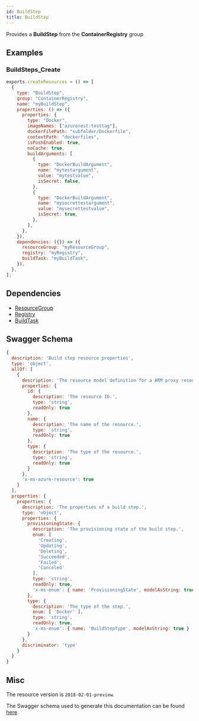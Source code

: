 ```yaml
---
id: BuildStep
title: BuildStep
---
```

Provides a **BuildStep** from the **ContainerRegistry** group
## Examples
### BuildSteps_Create
```js
exports.createResources = () => [
  {
    type: "BuildStep",
    group: "ContainerRegistry",
    name: "myBuildStep",
    properties: () => ({
      properties: {
        type: "Docker",
        imageNames: ["azurerest:testtag"],
        dockerFilePath: "subfolder/Dockerfile",
        contextPath: "dockerfiles",
        isPushEnabled: true,
        noCache: true,
        buildArguments: [
          {
            type: "DockerBuildArgument",
            name: "mytestargument",
            value: "mytestvalue",
            isSecret: false,
          },
          {
            type: "DockerBuildArgument",
            name: "mysecrettestargument",
            value: "mysecrettestvalue",
            isSecret: true,
          },
        ],
      },
    }),
    dependencies: ({}) => ({
      resourceGroup: "myResourceGroup",
      registry: "myRegistry",
      buildTask: "myBuildTask",
    }),
  },
];

```
## Dependencies
- [ResourceGroup](../Resources/ResourceGroup.md)
- [Registry](../ContainerRegistry/Registry.md)
- [BuildTask](../ContainerRegistry/BuildTask.md)
## Swagger Schema
```js
{
  description: 'Build step resource properties',
  type: 'object',
  allOf: [
    {
      description: 'The resource model definition for a ARM proxy resource. It will have everything other than required location and tags.',
      properties: {
        id: {
          description: 'The resource ID.',
          type: 'string',
          readOnly: true
        },
        name: {
          description: 'The name of the resource.',
          type: 'string',
          readOnly: true
        },
        type: {
          description: 'The type of the resource.',
          type: 'string',
          readOnly: true
        }
      },
      'x-ms-azure-resource': true
    }
  ],
  properties: {
    properties: {
      description: 'The properties of a build step.',
      type: 'object',
      properties: {
        provisioningState: {
          description: 'The provisioning state of the build step.',
          enum: [
            'Creating',
            'Updating',
            'Deleting',
            'Succeeded',
            'Failed',
            'Canceled'
          ],
          type: 'string',
          readOnly: true,
          'x-ms-enum': { name: 'ProvisioningState', modelAsString: true }
        },
        type: {
          description: 'The type of the step.',
          enum: [ 'Docker' ],
          type: 'string',
          readOnly: true,
          'x-ms-enum': { name: 'BuildStepType', modelAsString: true }
        }
      },
      discriminator: 'type'
    }
  }
}
```
## Misc
The resource version is `2018-02-01-preview`.

The Swagger schema used to generate this documentation can be found [here](https://github.com/Azure/azure-rest-api-specs/tree/main/specification/containerregistry/resource-manager/Microsoft.ContainerRegistry/preview/2018-02-01-preview/containerregistry_build.json).

